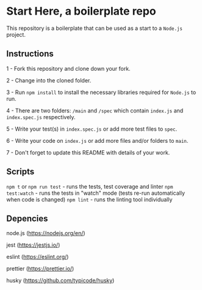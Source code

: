 # Start Here, a boilerplate repo

This repository is a boilerplate that can be used as a start to a `Node.js` project.

## Instructions

1 - Fork this repository and clone down your fork.

2 - Change into the cloned folder.

3 - Run `npm install` to install the necessary libraries required for `Node.js` to run.

4 - There are two folders: `/main` and `/spec` which contain `index.js` and `index.spec.js` respectively.  

5 - Write your test(s) in `index.spec.js` or add more test files to `spec`.

6 - Write your code on `index.js` or add more files and/or folders to `main`.

7 - Don't forget to update this README with details of your work.

## Scripts

`npm t` or `npm run test` - runs the tests, test coverage and linter
`npm test:watch` - runs the tests in "watch" mode (tests re-run automatically when code is changed)
`npm lint` - runs the linting tool individually

## Depencies

node.js (https://nodejs.org/en/)

jest (https://jestjs.io/)

eslint (https://eslint.org/)

prettier (https://prettier.io/)

husky (https://github.com/typicode/husky)